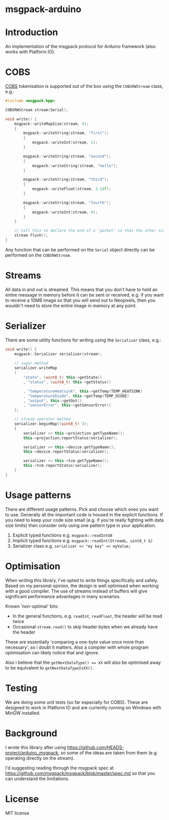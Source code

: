 # msgpack-arduino

Introduction
============

An implementation of the msgpack protocol for Arduino framework (also works with Platform IO).

COBS
====

[COBS](https://blog.mbedded.ninja/programming/serialization-formats/consistent-overhead-byte-stuffing-cobs/) tokenisation is supported out of the box using the `COBSRWStream` class, e.g.:

```cpp
#include <msgpack.hpp>

COBSRWStream stream(Serial);

void write() {
	msgpack::writeMapSize(stream, 4);
	{
		msgpack::writeString(stream, "first");
		{
			msgpack::writeInt(stream, 1);
		}

		msgpack::writeString(stream, "second");
		{
			msgpack::writeString(stream, "hello");
		}

		msgpack::writeString(stream, "third");
		{
			msgpack::writeFloat(stream, 3.14f);
		}

		msgpack::writeString(stream, "fourth");
		{
			msgpack::writeInt(stream, 4);
		}
	}

	// Call this to declare the end of a 'packet' so that the other side can decode it well
	stream.flush();
}
```

Any function that can be performed on the `Serial` object directly can be performed on the `COBSRWStream`.

Streams
=======

All data in and out is streamed. This means that you don't have to hold an entire message in memory before it can be sent or received, e.g. if you want to receive a 10MB image so that you will send out to Neopixels, then you wouldn't need to store the entire image in memory at any point.

Serializer
==========

There are some utility functions for writing using the `Serializer` class, e.g.:

```cpp
void write() {
	msgpack::Serializer serializer(stream);
	
	// sugar method
	serializer.writeMap
	(
		"state", (uint8_t) this->getState()
		, "status", (uint8_t) this->getStatus()

		, "temperatureHeatsink", this->getTemp(TEMP_HEATSINK)
		, "temperatureDiode", this->getTemp(TEMP_DIODE)
		, "output", this->getOut()
		, "sensorError", this->getSensorError()
	);

	// stream operator method
	serializer.beginMap((uint8_t) 3);
	{
		serializer << this->projection.getTypeName();
		this->projection.reportStatus(serializer);

		serializer << this->device.getTypeName();
		this->device.reportStatus(serializer);

		serializer << this->tcm.getTypeName();
		this->tcm.reportStatus(serializer);
	}	
}
```

Usage patterns
==============

There are different usage patterns. Pick and choose which ones you want to use. Generally all the important code is housed in the explicit functions. If you need to keep your code size small (e.g. if you're really fighting with data size limits) then consider only using one pattern type in your application.

1. Explicit typed functions e.g. `msgpack::readIntU8`
2. Implicit typed functions e.g. `msgpack::readInt(Stream&, uint8_t &)`
3. Serializer class e.g. `serializer << "my key" << myValue;`

Optimisation
============

When writing this library, I've opted to write things specifically and safely. Based on my personal opinion, the design is well optimised when working with a good compiler. The use of streams instead of buffers will give significant performance advantages in many scenarios.

Known 'non-optimal' bits:
* In the general functions, e.g. `readInt`, `readFloat`, the header will be read twice
* Occasional `stream.read()` to skip header bytes when we already have the header

These are essentially 'comparing a one-byte value once more than necessary', so i doubt it matters. Also a compiler with whole program optimisation can likely notice that and ignore.

Also i believe that the `getNextDataType() == XX` will also be optimised away to be equivalent to `getNextDataTypeIsXX()`.

Testing
=======

We are doing some unit tests (so far especially for COBS). These are designed to work in Platform IO and are currently running on Windows with MinGW installed.

Background
==========

I wrote this library after using https://github.com/HEADS-project/arduino_msgpack, so some of the ideas are taken from them (e.g. operating directly on the stream).

I'd suggesting reading through the msgpack spec at https://github.com/msgpack/msgpack/blob/master/spec.md so that you can understand the limitations.

License
=======
MIT license
